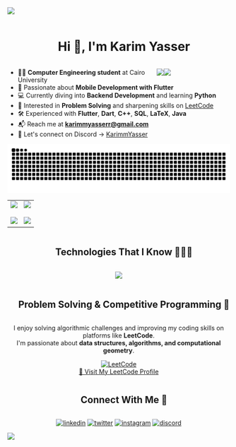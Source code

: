 <!--horizontal divider(gradiant)-->
<img src="https://user-images.githubusercontent.com/73097560/115834477-dbab4500-a447-11eb-908a-139a6edaec5c.gif">

<!--h1 without bottom border-->
<div id="user-content-toc">
  <ul align="center">
    <summary><h1 style="display: inline-block">Hi 👋, I'm Karim Yasser</h1></summary>
  </ul>
</div>

<img align="right" src="https://octodex.github.com/images/welcometocat.png" width="150">
<img align="right" src="https://visitor-badge.laobi.icu/badge?page_id=KarimmYasser.KarimmYasser&left_color=royalblue&right_color=black"  />

<!--Intro start-->
- 🧑‍🎓 **Computer Engineering student** at Cairo University  
- 📱 Passionate about **Mobile Development with Flutter**  
- 💻 Currently diving into **Backend Development** and learning **Python**  
- 🧠 Interested in **Problem Solving** and sharpening skills on [LeetCode](https://leetcode.com/KarimmYasser/)  
- 🛠️ Experienced with **Flutter**, **Dart**, **C++**, **SQL**, **LaTeX**, **Java**  
- 📬 Reach me at **karimmyasserr@gmail.com**  
- 💬 Let's connect on Discord → [KarimmYasser](https://discordapp.com/users/karimmyasser) 

<!--Intro end-->

<!-- Snake animation -->
<div align="center">
  <img src="https://raw.githubusercontent.com/KarimmYasser/KarimmYasser/output/github-contribution-grid-snake-dark.svg" alt="Snake animation" />
</div>

<!-- Stats & Trophy -->
<p align="center">
  <table align="center">
    <tr border="none">
      <td width="50%" align="center">
        <img src="https://github-readme-stats.vercel.app/api?username=KarimmYasser&show_icons=true&theme=onedark&count_private=true" />
        <br><br>
        <img src="https://github-readme-streak-stats.herokuapp.com/?user=KarimmYasser&theme=onedark&hide_border=false" />
      </td>
      <td width="50%" align="center">
        <img src="https://github-readme-stats.anuraghazra1.vercel.app/api/top-langs/?username=KarimmYasser&theme=onedark&hide_border=false&no-bg=true&no-frame=true&langs_count=5"/>
        <br><br>
        <img src="https://github-readme-activity-graph.vercel.app/graph?username=KarimmYasser&theme=github">
      </td>
    </tr>
  </table>
</p>

<!-- Tech Stack -->
<div id="user-content-toc">
  <ul align="center">
    <summary><h2 style="display: inline-block">Technologies That I Know 👨🏻‍💻</h2></summary>
  </ul>
</div>

<p align="center">
  <a href="https://skillicons.dev">
    <img src="https://skillicons.dev/icons?i=flutter,dart,cpp,python,java,kotlin,postgres,git,github,vscode,latex,discord&perline=14" />
  </a>
</p>

<!-- LeetCode / Problem Solving Section -->
<div id="user-content-toc">
  <ul align="center">
    <summary><h2 style="display: inline-block">Problem Solving & Competitive Programming 🧠</h2></summary>
  </ul>
</div>

<p align="center">
  I enjoy solving algorithmic challenges and improving my coding skills on platforms like <strong>LeetCode</strong>.<br>
  I'm passionate about <strong>data structures, algorithms, and computational geometry</strong>.
</p>

<p align="center">
  <a href="https://leetcode.com/KarimmYasser/" target="blank">
    <img src="https://upload.wikimedia.org/wikipedia/commons/1/19/LeetCode_logo_black.png" alt="LeetCode" height="40" />
  </a>
  <br>
  <a href="https://leetcode.com/KarimmYasser/" target="blank">
    🔗 Visit My LeetCode Profile
  </a>
</p>

<!-- Connect with me -->
<div id="user-content-toc">
  <ul align="center">
    <summary><h2 style="display: inline-block">Connect With Me 🤝</h2></summary>
  </ul>
</div>

<p align="center">
  <a href="https://www.linkedin.com/in/karimmyasserr/" target="blank"><img src="https://user-images.githubusercontent.com/88904952/234979284-68c11d7f-1acc-4f0c-ac78-044e1037d7b0.png" alt="linkedin" height="50" width="50" /></a>
  <a href="https://x.com/karim_yaaseer" target="blank"><img src="https://user-images.githubusercontent.com/88904952/234980676-61bfb021-ecc8-48f7-88e6-34c1b06c4a58.png" alt="twitter" height="50" width="50" /></a> 
  <a href="https://www.instagram.com/karimmyasser/" target="blank"><img src="https://user-images.githubusercontent.com/88904952/234981169-2dd1e58f-4b7e-468c-8213-034ba62156c3.png" alt="instagram" height="50" width="50" /></a>
  <a href="https://discordapp.com/users/karimmyasser" target="blank"><img src="https://user-images.githubusercontent.com/88904952/234982627-019fd336-6248-453c-9b05-97c13fd1d207.png" alt="discord" height="50" width="50" /></a>
</p>

<!--horizontal divider(gradiant)-->
<img src="https://user-images.githubusercontent.com/73097560/115834477-dbab4500-a447-11eb-908a-139a6edaec5c.gif">
